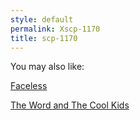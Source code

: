 ```yaml
---
style: default
permalink: Xscp-1170
title: scp-1170
---
```

You may also like:

[Faceless](http://scp-wiki.net/faceless)

[The Word and The Cool Kids](http://scp-wiki.net/what-happened-at-greenwich)
